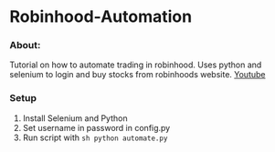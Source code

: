 # Robinhood-Automation

### About:
Tutorial on how to automate trading in robinhood.
Uses python and selenium to login and buy stocks from robinhoods website.
[Youtube](https://www.youtube.com/watch?v=Yq0Jf4bpSGM)

### Setup
1. Install Selenium and Python
2. Set username in password in config.py
3. Run script with ```sh python automate.py```
